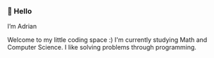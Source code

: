 ### 👋 Hello 

I’m Adrian

Welcome to my little coding space :) I'm currently studying Math and Computer Science. I like solving problems through programming.

<!---
A-Alviento/A-Alviento is a ✨ special ✨ repository because its `README.md` (this file) appears on your GitHub profile.
You can click the Preview link to take a look at your changes.
--->
